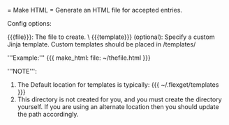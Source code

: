 = Make HTML =
Generate an HTML file for accepted entries.

Config options:

{{{file}}}: The file to create. \\
{{{template}}} (optional): Specify a custom Jinja template. Custom templates should be placed in <flexget config dir>/templates/

'''Example:'''
{{{
make_html:
  file: ~/thefile.html
}}}

'''NOTE''':
1. The Default location for templates is typically:
{{{
~/.flexget/templates
}}}
2. This directory is not created for you, and you must create the directory yourself. If you are using an alternate location then you should update the path accordingly.